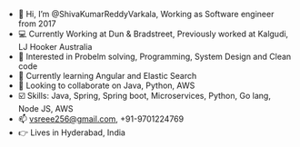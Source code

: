 - 👋 Hi, I’m @ShivaKumarReddyVarkala,  Working as Software engineer from 2017
- 💻 Currently Working at Dun & Bradstreet, Previously worked at Kalgudi, LJ Hooker Australia 
- 👀 Interested in Probelm solving, Programming, System Design and Clean code
- 🌱 Currently learning Angular and Elastic Search
- 💞️ Looking to collaborate on Java, Python, AWS
- ☑️ Skills: Java, Spring, Spring boot, Microservices, Python, Go lang, Node JS, AWS
- 📫 vsreee256@gmail.com, +91-9701224769
- 👉 Lives in Hyderabad, India

<!---
ShivaKumarReddyVarkala/ShivaKumarReddyVarkala is a ✨ special ✨ repository because its `README.md` (this file) appears on your GitHub profile.
You can click the Preview link to take a look at your changes.
--->
